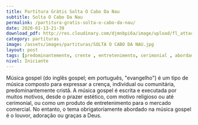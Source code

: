 ```yaml
---
title: Partitura Grátis Solta O Cabo Da Nau
subtitle: Solta O Cabo Da Nau
permalink: /partitura-gratis-solta-o-cabo-da-nau/
date: 2020-01-13-21-39
download_pdf: http://res.cloudinary.com/djmnbpi6a/image/upload/fl_attachment/v1/sheetmusic/gospel-solta-o-cabo-da-nau-vol-ii.pdf
category: partituras
image: /assets/images/partituras/SOLTA O CABO DA NAU.jpg
layout: post
tags: [predominantemente, crente , entretenimento, cerimonial , abordado , obrigatoriamente , executada , tipo]
nivel: Iniciante
---
```

Música gospel (do inglês gospel; em português, "evangelho") é um tipo de música composto para expressar a crença, individual ou comunitária, predominantemente cristã.
A música gospel é escrita e executada por muitos motivos, desde o prazer estético, com motivo religioso ou até cerimonial, ou como um produto de entretenimento para o mercado comercial. No entanto, o tema obrigatoriamente abordado na música gospel é o louvor, adoração ou graças a Deus.
